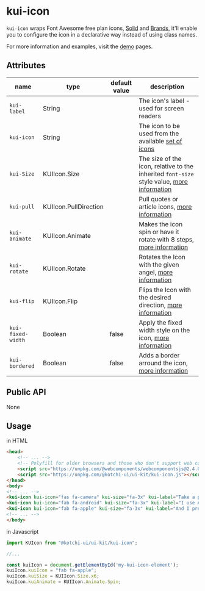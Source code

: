 # kui-icon
`kui-icon` wraps Font Awesome free plan icons, [Solid](https://fontawesome.com/icons?d=gallery&s=solid&m=free) and [Brands](https://fontawesome.com/icons?s=brands&m=free), it'll enable you to configure the icon in a declarative way instead of using class names.

For more information and examples, visit the [demo](https://ahmadigbaryia.github.io/kotchi-ui/icon.html) pages.

## Attributes
name              | type            | default value             | description
--------------    | --------------- | ------------------------- | ----------------------------------------------------------
`kui-label`       | String          |                           | The icon's label - used for screen readers
`kui-icon`        | String          |                           | The icon to be used from the available [set of icons][1]
`kui-Size`        | KUIIcon.Size    |                           | The size of the icon, relative to the inherited `font-size` style value, [more information][2]
`kui-pull`        | KUIIcon.PullDirection |                     | Pull quotes or article icons, [more information][3]
`kui-animate`     | KUIIcon.Animate |                           | Makes the icon spin or have it rotate with 8 steps, [more information][4]
`kui-rotate`      | KUIIcon.Rotate  |                           | Rotates the Icon with the given angel, [more information][5]
`kui-flip`        | KUIIcon.Flip    |                           | Flips the Icon with the desired direction, [more information][5]
`kui-fixed-width` | Boolean         | false                     | Apply the fixed width style on the icon, [more information][6]
`kui-bordered`    | Boolean         | false                     | Adds a border arround the icon, [more information][3]

[1]: https://fontawesome.com/icons?d=gallery
[2]: https://fontawesome.com/how-to-use/on-the-web/styling/sizing-icons
[3]: https://fontawesome.com/how-to-use/on-the-web/styling/bordered-pulled-icons
[4]: https://fontawesome.com/how-to-use/on-the-web/styling/animating-icons
[5]: https://fontawesome.com/how-to-use/on-the-web/styling/rotating-icons
[6]: https://fontawesome.com/how-to-use/on-the-web/styling/fixed-width-icons

## Public API
None 

## Usage
in HTML
```html
<head>
    <!-- ... -->
    <!-- Polyfill for older browsers and those who don't support web components -->
	<script src="https://unpkg.com/@webcomponents/webcomponentsjs@2.4.0/webcomponents-loader.js"></script>
	<script src="https://unpkg.com/@kotchi-ui/ui-kit/kui-icon.js"></script>
</head>
<body>
<!-- ... -->
<kui-icon kui-icon="fas fa-camera" kui-size="fa-3x" kui-label="Take a picture"></kui-icon>
<kui-icon kui-icon="fab fa-android" kui-size="fa-3x" kui-label="I use Android"></kui-icon>
<kui-icon kui-icon="fab fa-apple" kui-size="fa-3x" kui-label="And I prefare Apple products"></kui-icon>
<!-- ... -->
</body>
```

in Javascript
```js
import KUIcon from "@kotchi-ui/ui-kit/kui-icon";

//...

const kuiIcon = document.getElementById('my-kui-icon-element');
kuiIcon.kuiIcon = "fab fa-apple";
kuiIcon.kuiSize = KUIIcon.Size.x6;
kuiIcon.kuiAnimate = KUIIcon.Animate.Spin;
```
